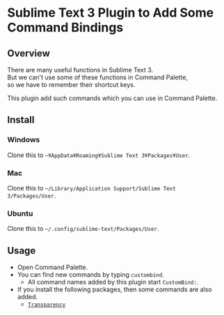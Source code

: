 # Sublime Text 3 Plugin to Add Some Command Bindings

## Overview

There are many useful functions in Sublime Text 3.  
But we can't use some of these functions in Command Palette,  
so we have to remember their shortcut keys.

This plugin add such commands which you can use in Command Palette.

## Install

### Windows

Clone this to `~¥AppData¥Roaming¥Sublime Text 3¥Packages¥User`.

### Mac

Clone this to `~/Library/Application Support/Sublime Text 3/Packages/User`.

### Ubuntu

Clone this to `~/.config/sublime-text/Packages/User`.

## Usage

- Open Command Palette.
- You can find new commands by typing `custombind`.
	- All command names added by this plugin start `CustomBind:`.
- If you install the following packages, then some commands are also added.
	- [`Transparency`](https://github.com/vhanla/SublimeTextTrans)
